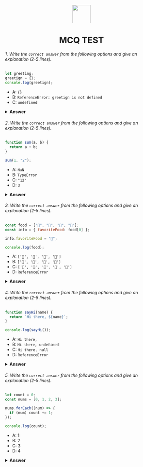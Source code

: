 <div align="center">
  <img height="60" src="https://edurev.gumlet.io/AllImages/original/ApplicationImages/CourseImages/944e5d47-8c55-4a89-91e5-22ab5f2798fc_CI.png">
  <h1>MCQ TEST</h1>
</div>

###### 1. Write the `correct answer` from the following options and give an explanation (2-5 lines).

```javascript
let greeting;
greetign = {};
console.log(greetign);
```

- A: `{}`
- B: `ReferenceError: greetign is not defined`
- C: `undefined`

<details><summary><b>Answer</b></summary>
<p>

#### Answer: B

In the code, there is a typo in the variable name. It's declared as greeting, but in the assignment statement, it's misspelled as greetign. Due to this typo, JavaScript does not recognize greetign as a variable that was declared, hence it throws a ReferenceError indicating that greetign is not defined.
</p>
</details>

###### 2. Write the `correct answer` from the following options and give an explanation (2-5 lines).

```javascript
function sum(a, b) {
  return a + b;
}

sum(1, "2");
```

- A: `NaN`
- B: `TypeError`
- C: `"12"`
- D: `3`

<details><summary><b>Answer</b></summary>
<p>

#### Answer: C

In the code, the sum function takes two parameters a and b and returns their sum. However, when the sum function is called with sum(1, "2");, JavaScript performs type coercion, converting the number 1 to a string "1", and then performs string concatenation because one of the operands is a string. So, "1" and "2" are concatenated to form the string "12".
</p>
</details>

###### 3. Write the `correct answer` from the following options and give an explanation (2-5 lines).

```javascript
const food = ["🍕", "🍫", "🥑", "🍔"];
const info = { favoriteFood: food[0] };

info.favoriteFood = "🍝";

console.log(food);
```

- A: `['🍕', '🍫', '🥑', '🍔']`
- B: `['🍝', '🍫', '🥑', '🍔']`
- C: `['🍝', '🍕', '🍫', '🥑', '🍔']`
- D: `ReferenceError`

<details><summary><b>Answer</b></summary>
<p>

#### Answer: A

Here,In the code, "info.favoriteFood" is initially assigned the value "🍕", which is the first element of the food array. However, later in the code, it is reassigned the value "🍝". This reassignment does not affect the food array itself. Therefore, when you console.log(food), it will output the original array ['🍕', '🍫', '🥑', '🍔'].
</p>
</details>

###### 4. Write the `correct answer` from the following options and give an explanation (2-5 lines).

```javascript
function sayHi(name) {
  return `Hi there, ${name}`;
}

console.log(sayHi());
```

- A: `Hi there,`
- B: `Hi there, undefined`
- C: `Hi there, null`
- D: `ReferenceError`

<details><summary><b>Answer</b></summary>
<p>

#### Answer: B

In the code, the sayHi function expects one argument, name, to be passed when it is called. However, in the console.log(sayHi()); statement, no argument is provided, so name inside the function becomes undefined. As a result, the function returns "Hi there, undefined", which is logged to the console.
</p>
</details>

###### 5. Write the `correct answer` from the following options and give an explanation (2-5 lines).

```javascript
let count = 0;
const nums = [0, 1, 2, 3];

nums.forEach((num) => {
  if (num) count += 1;
});

console.log(count);
```

- A: 1
- B: 2
- C: 3
- D: 4

<details><summary><b>Answer</b></summary>
<p>

#### Answer: C

The code initializes a variable count to '0' and an array nums with values [0, 1, 2, 3]. It then uses the 'forEach' method to iterate over each element in the nums array. For each element num, it checks if num is truthy (not equal to 0) and increments the count by '1' if it is. Since the nums array contains three truthy values (1, 2, and 3), the count variable is incremented three times. As a result, the final value of count is "3".
</p>
</details>
